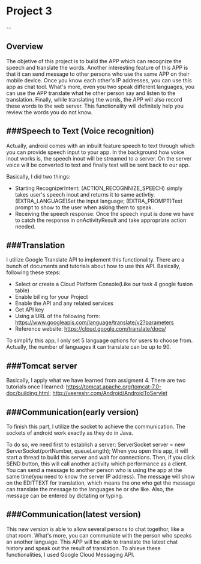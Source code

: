 # Project 3
--

## Overview

The objetive of this project is to build the APP which can recognize the speech and translate the words. Another interesting feature of this APP is that it can send message to other persons who use the same APP on their mobile device. Once you know each other's IP addresses, you can use this app as chat tool. What's more, even you two speak different languages, you can use the APP translate what he other person say and listen to the translation. Finally, while translating the words, the APP will also record these words to the web server. This functionality will definitely help you review the words you do not know.

###Speech to Text (Voice recognition)
--
Actually, android comes with an inbuilt feature speech to text through which you can provide speech input to your app. In the background how voice inout works is, the speech inout will be streamed to a server. On the server voice will be converted to text and finally text will be sent back to our app.

Basically, I did two things:
* Starting RecognizerIntent: (ACTION_RECOGNNIZE_SPEECH) simply takes user's speech inout and returns it to same activtiy. (EXTRA_LANGUAGE)Set the input language; (EXTRA_PROMPT)Text prompt to show to the user when asking them to speak.
* Receiving the speech response: Once the speech input is done we have to catch the response in onActivityResult and take appropriate action needed.

###Translation
--
I utilize Google Translate API to implement this functionality. There are a bunch of documents and tutorials about how to use this API. Basically, following these steps:
* Select or create a Cloud Platform Console(Like our task 4 google fusion table)
* Enable billing for your Project
* Enable the API and any related services
* Get API key
* Using a URL of the following form: https://www.googleapis.com/language/translate/v2?parameters
* Reference website: https://cloud.google.com/translate/docs/

To simplify this app, I only set 5 language options for users to choose from. Actually, the number of languages it can translate can be up to 90.

###Tomcat server
--
Basically, I apply what we have learned from assigment 4.
There are two tutorials once I learned: 
https://tomcat.apache.org/tomcat-7.0-doc/building.html; http://veereshr.com/Android/AndroidToServlet 

###Communication(early version)
--
To finish this part, I utilize the socket to achieve the communication. The sockets of android work exactly as they do in Java.

To do so, we need first to establish a server: ServerSocket server = new ServerSocket(portNumber, queueLength); When you open this app, it will start a thread to build this server and wait for connections. Then, if you click SEND button, this will call another activity which performance as a client. You can send a message to another person who is using the app at the same time(you need to know the server IP address). The message will show on the EDITTEXT for translation, which means the one who get the message can translate the message to the languages he or she like. Also, the message can be entered by dictating or typing.

###Communication(latest version)
--

This new version is able to allow several persons to chat togethor, like a chat room. What's more, you can communiate with the person who speaks an another language. This APP will be able to translate the latest chat history and speak out the result of translation.
To ahieve these functionalities, I used Google Cloud Messaging API.

